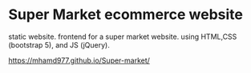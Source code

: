 # Super Market ecommerce website

static website.
frontend for a super market website.
using HTML,CSS (bootstrap 5), and JS (jQuery).

https://mhamd977.github.io/Super-market/
